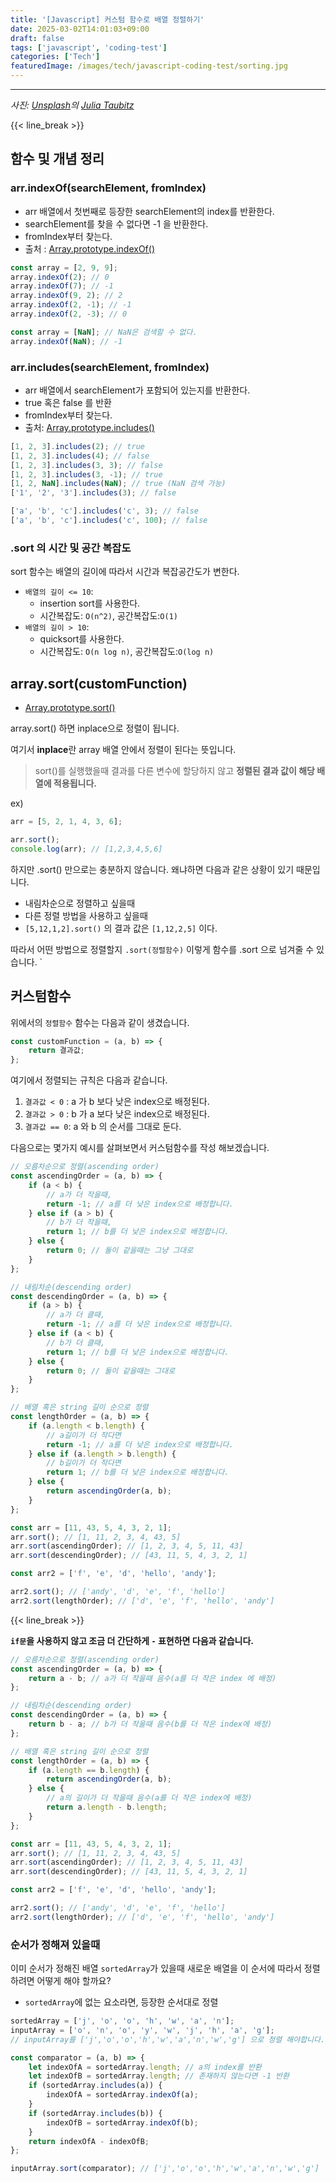 ```yaml
---
title: '[Javascript] 커스텀 함수로 배열 정렬하기'
date: 2025-03-02T14:01:03+09:00
draft: false
tags: ['javascript', 'coding-test']
categories: ['Tech']
featuredImage: /images/tech/javascript-coding-test/sorting.jpg
---
```


---

_사진: [Unsplash](https://unsplash.com/ko/%EC%82%AC%EC%A7%84/%EB%85%B9%EC%83%89-%EA%B1%B0%EB%A6%AC-%ED%91%9C%EC%A7%80%ED%8C%90%EC%9D%B4-%EB%82%98%EB%9E%80%ED%9E%88-%EB%86%93%EC%97%AC-%EC%9E%88%EC%8A%B5%EB%8B%88%EB%8B%A4-SbZnzAFXn10?utm_content=creditCopyText&utm_medium=referral&utm_source=unsplash)의 [Julia Taubitz](https://unsplash.com/ko/@justmejuliee?utm_content=creditCopyText&utm_medium=referral&utm_source=unsplash)_

{{< line_break >}}

## 함수 및 개념 정리

### arr.indexOf(searchElement, fromIndex)

-   arr 배열에서 첫번째로 등장한 searchElement의 index를 반환한다.
-   searchElement를 찾을 수 없다면 -1 을 반환한다.
-   fromIndex부터 찾는다.
-   출처 : [Array.prototype.indexOf()](https://developer.mozilla.org/ko/docs/Web/JavaScript/Reference/Global_Objects/Array/indexOf)

```js
const array = [2, 9, 9];
array.indexOf(2); // 0
array.indexOf(7); // -1
array.indexOf(9, 2); // 2
array.indexOf(2, -1); // -1
array.indexOf(2, -3); // 0

const array = [NaN]; // NaN은 검색할 수 없다.
array.indexOf(NaN); // -1
```

### arr.includes(searchElement, fromIndex)

-   arr 배열에서 searchElement가 포함되어 있는지를 반환한다.
-   true 혹은 false 를 반환
-   fromIndex부터 찾는다.
-   출처: [Array.prototype.includes()](https://developer.mozilla.org/ko/docs/Web/JavaScript/Reference/Global_Objects/Array/includes)

```js
[1, 2, 3].includes(2); // true
[1, 2, 3].includes(4); // false
[1, 2, 3].includes(3, 3); // false
[1, 2, 3].includes(3, -1); // true
[1, 2, NaN].includes(NaN); // true (NaN 검색 가능)
['1', '2', '3'].includes(3); // false

['a', 'b', 'c'].includes('c', 3); // false
['a', 'b', 'c'].includes('c', 100); // false
```

### .sort 의 시간 및 공간 복잡도

sort 함수는 배열의 길이에 따라서 시간과 복잡공간도가 변한다.

-   `배열의 길이 <= 10`:
    -   insertion sort를 사용한다.
    -   시간복잡도: `O(n^2)`, 공간복잡도:`O(1)`
-   `배열의 길이 > 10`:
    -   quicksort를 사용한다.
    -   시간복잡도: `O(n log n)`, 공간복잡도:`O(log n)`

## array.sort(customFunction)

-   [Array.prototype.sort()](https://developer.mozilla.org/ko/docs/Web/JavaScript/Reference/Global_Objects/Array/sort)

array.sort() 하면 inplace으로 정렬이 됩니다.

여기서 **inplace**란 array 배열 안에서 정렬이 된다는 뜻입니다.

> sort()를 실행했을때 결과를 다른 변수에 할당하지 않고 **정렬된 결과 값이 해당 배열에 적용됩니다.**

ex)

```js
arr = [5, 2, 1, 4, 3, 6];

arr.sort();
console.log(arr); // [1,2,3,4,5,6]
```

하지만 .sort() 만으로는 충분하지 않습니다. 왜냐하면 다음과 같은 상황이 있기 때문입니다.

-   내림차순으로 정렬하고 싶을때
-   다른 정렬 방법을 사용하고 싶을때
-   `[5,12,1,2].sort()` 의 결과 값은 `[1,12,2,5]` 이다.

따라서 어떤 방법으로 정렬할지 `.sort(정렬함수)` 이렇게 함수를 .sort 으로 넘겨줄 수 있습니다.
`

## 커스텀함수

위에서의 `정렬함수` 함수는 다음과 같이 생겼습니다.

```js
const customFunction = (a, b) => {
    return 결과값;
};
```

여기에서 정렬되는 규칙은 다음과 같습니다.

1. `결과값 < 0` : a 가 b 보다 낮은 index으로 배정된다.
2. `결과값 > 0` : b 가 a 보다 낮은 index으로 배정된다.
3. `결과값 == 0`: a 와 b 의 순서를 그대로 둔다.

다음으로는 몇가지 예시를 살펴보면서 커스텀함수를 작성 해보겠습니다.

```js
// 오름차순으로 정렬(ascending order)
const ascendingOrder = (a, b) => {
    if (a < b) {
        // a가 더 작을때,
        return -1; // a를 더 낮은 index으로 배정합니다.
    } else if (a > b) {
        // b가 더 작을때,
        return 1; // b를 더 낮은 index으로 배정합니다.
    } else {
        return 0; // 둘이 같을때는 그냥 그대로
    }
};

// 내림차순(descending order)
const descendingOrder = (a, b) => {
    if (a > b) {
        // a가 더 클때,
        return -1; // a를 더 낮은 index으로 배정합니다.
    } else if (a < b) {
        // b가 더 클때,
        return 1; // b를 더 낮은 index으로 배정합니다.
    } else {
        return 0; // 둘이 같을때는 그대로
    }
};

// 배열 혹은 string 길이 순으로 정렬
const lengthOrder = (a, b) => {
    if (a.length < b.length) {
        // a길이가 더 작다면
        return -1; // a를 더 낮은 index으로 배정합니다.
    } else if (a.length > b.length) {
        // b길이가 더 작다면
        return 1; // b를 더 낮은 index으로 배정합니다.
    } else {
        return ascendingOrder(a, b);
    }
};

const arr = [11, 43, 5, 4, 3, 2, 1];
arr.sort(); // [1, 11, 2, 3, 4, 43, 5]
arr.sort(ascendingOrder); // [1, 2, 3, 4, 5, 11, 43]
arr.sort(descendingOrder); // [43, 11, 5, 4, 3, 2, 1]

const arr2 = ['f', 'e', 'd', 'hello', 'andy'];

arr2.sort(); // ['andy', 'd', 'e', 'f', 'hello']
arr2.sort(lengthOrder); // ['d', 'e', 'f', 'hello', 'andy']
```

{{< line_break >}}

**`if문`을 사용하지 않고 조금 더 간단하게 `-` 표현하면 다음과 같습니다.**

```js
// 오름차순으로 정렬(ascending order)
const ascendingOrder = (a, b) => {
    return a - b; // a가 더 작을때 음수(a를 더 작은 index 에 배정)
};

// 내림차순(descending order)
const descendingOrder = (a, b) => {
    return b - a; // b가 더 작을때 음수(b를 더 작은 index에 배정)
};

// 배열 혹은 string 길이 순으로 정렬
const lengthOrder = (a, b) => {
    if (a.length == b.length) {
        return ascendingOrder(a, b);
    } else {
        // a의 길이가 더 작을때 음수(a를 더 작은 index에 배정)
        return a.length - b.length;
    }
};

const arr = [11, 43, 5, 4, 3, 2, 1];
arr.sort(); // [1, 11, 2, 3, 4, 43, 5]
arr.sort(ascendingOrder); // [1, 2, 3, 4, 5, 11, 43]
arr.sort(descendingOrder); // [43, 11, 5, 4, 3, 2, 1]

const arr2 = ['f', 'e', 'd', 'hello', 'andy'];

arr2.sort(); // ['andy', 'd', 'e', 'f', 'hello']
arr2.sort(lengthOrder); // ['d', 'e', 'f', 'hello', 'andy']
```

### 순서가 정해져 있을때

이미 순서가 정해진 배열 `sortedArray`가 있을때 새로운 배열을 이 순서에 따라서 정렬하려면 어떻게 해야 할까요?

-   `sortedArray`에 없는 요소라면, 등장한 순서대로 정렬

```js
sortedArray = ['j', 'o', 'o', 'h', 'w', 'a', 'n'];
inputArray = ['o', 'n', 'o', 'y', 'w', 'j', 'h', 'a', 'g'];
// inputArray를 ['j','o','o','h','w','a','n','w','g'] 으로 정렬 해야합니다.

const comparator = (a, b) => {
    let indexOfA = sortedArray.length; // a의 index를 반환
    let indexOfB = sortedArray.length; // 존재하지 않는다면 -1 반환
    if (sortedArray.includes(a)) {
        indexOfA = sortedArray.indexOf(a);
    }
    if (sortedArray.includes(b)) {
        indexOfB = sortedArray.indexOf(b);
    }
    return indexOfA - indexOfB;
};

inputArray.sort(comparator); // ['j','o','o','h','w','a','n','w','g']
```
